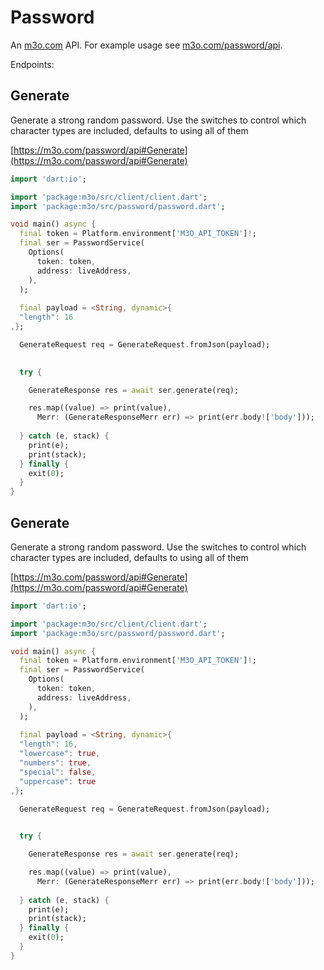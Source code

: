 # Password

An [m3o.com](https://m3o.com) API. For example usage see [m3o.com/password/api](https://m3o.com/password/api).

Endpoints:

## Generate

Generate a strong random password. Use the switches to control which character types are included, defaults to using all of them


[https://m3o.com/password/api#Generate](https://m3o.com/password/api#Generate)

```dart
import 'dart:io';

import 'package:m3o/src/client/client.dart';
import 'package:m3o/src/password/password.dart';

void main() async {
  final token = Platform.environment['M3O_API_TOKEN']!;
  final ser = PasswordService(
    Options(
      token: token,
      address: liveAddress,
    ),
  );
 
  final payload = <String, dynamic>{
  "length": 16
,};

  GenerateRequest req = GenerateRequest.fromJson(payload);

  
  try {

	GenerateResponse res = await ser.generate(req);

    res.map((value) => print(value),
	  Merr: (GenerateResponseMerr err) => print(err.body!['body']));	
  
  } catch (e, stack) {
    print(e);
	print(stack);
  } finally {
    exit(0);
  }
}
```
## Generate

Generate a strong random password. Use the switches to control which character types are included, defaults to using all of them


[https://m3o.com/password/api#Generate](https://m3o.com/password/api#Generate)

```dart
import 'dart:io';

import 'package:m3o/src/client/client.dart';
import 'package:m3o/src/password/password.dart';

void main() async {
  final token = Platform.environment['M3O_API_TOKEN']!;
  final ser = PasswordService(
    Options(
      token: token,
      address: liveAddress,
    ),
  );
 
  final payload = <String, dynamic>{
  "length": 16,
  "lowercase": true,
  "numbers": true,
  "special": false,
  "uppercase": true
,};

  GenerateRequest req = GenerateRequest.fromJson(payload);

  
  try {

	GenerateResponse res = await ser.generate(req);

    res.map((value) => print(value),
	  Merr: (GenerateResponseMerr err) => print(err.body!['body']));	
  
  } catch (e, stack) {
    print(e);
	print(stack);
  } finally {
    exit(0);
  }
}
```
